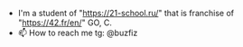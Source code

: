 - I'm a student of "https://21-school.ru/" that is franchise of "https://42.fr/en/"
  GO, C.
- 📫 How to reach me tg: @buzfiz

<!---
DMA8/DMA8 is a ✨ special ✨ repository because its `README.md` (this file) appears on your GitHub profile.
You can click the Preview link to take a look at your changes.
--->
